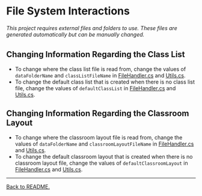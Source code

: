 # File System Interactions

###### This project requires external files and folders to use. These files are generated automatically but can be manually changed.

## Changing Information Regarding the Class List

-   To change where the class list file is read from, change the values of `dataFolderName` and `classListFileName` in [FileHandler.cs](../Classroom-Seating-Planner/Classroom-Seating-Planner/src/FileHandler.cs) and [Utils.cs](../Classroom-Seating-Planner/Tests/Utils.cs).
-   To change the default class list that is created when there is no class list file, change the values of `defaultClassList` in [FileHandler.cs](../Classroom-Seating-Planner/Classroom-Seating-Planner/src/FileHandler.cs) and [Utils.cs](../Classroom-Seating-Planner/Tests/Utils.cs).

## Changing Information Regarding the Classroom Layout

-   To change where the classroom layout file is read from, change the values of `dataFolderName` and `classroomLayoutFileName` in [FileHandler.cs](../Classroom-Seating-Planner/Classroom-Seating-Planner/src/FileHandler.cs) and [Utils.cs](../Classroom-Seating-Planner/Tests/Utils.cs).
-   To change the default classroom layout that is created when there is no classroom layout file, change the values of `defaultClassroomLayout` in [FileHandler.cs](../Classroom-Seating-Planner/Classroom-Seating-Planner/src/FileHandler.cs) and [Utils.cs](../Classroom-Seating-Planner/Tests/Utils.cs).

---

[Back to README.](../README.md)
